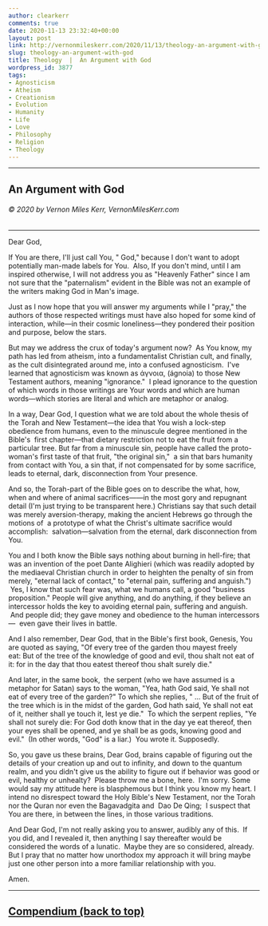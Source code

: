 ```yaml
---
author: clearkerr
comments: true
date: 2020-11-13 23:32:40+00:00
layout: post
link: http://vernonmileskerr.com/2020/11/13/theology-an-argument-with-god/
slug: theology-an-argument-with-god
title: Theology  |  An Argument with God
wordpress_id: 3877
tags:
- Agnosticism
- Atheism
- Creationism
- Evolution
- Humanity
- Life
- Love
- Philosophy
- Religion
- Theology
---
```


* * *





## An Argument with God




###### © 2020 by Vernon Miles Kerr, VernonMilesKerr.com





* * *



Dear God,

If You are there, I'll just call You, " God," because I don't want to adopt potentially man-made labels for You.  Also, If you don't mind, until I am inspired otherwise, I will not address you as "Heavenly Father" since I am not sure that the "paternalism" evident in the Bible was not an example of the writers making God in Man's image.

Just as I now hope that you will answer my arguments while I "pray," the authors of those respected writings must have also hoped for some kind of interaction, while—in their cosmic loneliness—they pondered their position and purpose, below the stars.

But may we address the crux of today's argument now?  As You know, my path has led from atheism, into a fundamentalist Christian cult, and finally, as the cult disintegrated around me, into a confused agnosticism.  I've learned that agnosticism was known as άγνοια, (ágnoia) to those New Testament authors, meaning "ignorance."  I plead ignorance to the question of which words in those writings are Your words and which are human words—which stories are literal and which are metaphor or analog. 

In a way, Dear God, I question what we are told about the whole thesis of the Torah and New Testament—the idea that You wish a lock-step obedience from humans, even to the minuscule degree mentioned in the Bible's  first chapter—that dietary restriction not to eat the fruit from a particular tree. But far from a minuscule sin, people have called the proto-woman's first taste of that fruit, "the original sin,"  a sin that bars humanity from contact with You, a sin that, if not compensated for by some sacrifice, leads to eternal, dark, disconnection from Your presence. 

And so, the Torah-part of the Bible goes on to describe the what, how, when and where of animal sacrifices——in the most gory and repugnant detail (I'm just trying to be transparent here.) Christians say that such detail was merely aversion-therapy, making the ancient Hebrews go through the motions of  a prototype of what the Christ's ultimate sacrifice would accomplish:  salvation—salvation from the eternal, dark disconnection from You. 

You and I both know the Bible says nothing about burning in hell-fire; that was an invention of the poet Dante Alighieri (which was readily adopted by the mediaeval Christian church in order to heighten the penalty of sin from merely, "eternal lack of contact," to "eternal pain, suffering and anguish.")  Yes, I know that such fear was, what we humans call, a good "business proposition." People will give anything, and do anything, if they believe an intercessor holds the key to avoiding eternal pain, suffering and anguish.  And people did; they gave money and obedience to the human intercessors —  even gave their lives in battle.

And I also remember, Dear God, that in the Bible's first book, Genesis, You are quoted as saying, "Of every tree of the garden thou mayest freely eat: But of the tree of the knowledge of good and evil, thou shalt not eat of it: for in the day that thou eatest thereof thou shalt surely die." 

And later, in the same book,  the serpent (who we have assumed is a metaphor for Satan) says to the woman, "Yea, hath God said, Ye shall not eat of every tree of the garden?" To which she replies, " ... But of the fruit of the tree which is in the midst of the garden, God hath said, Ye shall not eat of it, neither shall ye touch it, lest ye die."  To which the serpent replies, "Ye shall not surely die: For God doth know that in the day ye eat thereof, then your eyes shall be opened, and ye shall be as gods, knowing good and evil."  (In other words, "God" is a liar.)  You wrote it. Supposedly.

So, you gave us these brains, Dear God, brains capable of figuring out the details of your creation up and out to infinity, and down to the quantum realm, and you didn't give us the ability to figure out if behavior was good or evil, healthy or unhealty?  Please throw me a bone, here.  I'm sorry. Some would say my attitude here is blasphemous but I think you know my heart. I intend no disrespect toward the Holy Bible's New Testament, nor the Torah nor the Quran nor even the Bagavadgita and  Dao De Qing;  I suspect that You are there, in between the lines, in those various traditions.

And Dear God, I'm not really asking you to answer, audibly any of this.  If you did, and I revealed it, then anything I say thereafter would be considered the words of a lunatic.  Maybe they are so considered, already.  But I pray that no matter how unorthodox my approach it will bring maybe just one other person into a more familiar relationship with you.

Amen.



* * *





## [Compendium (back to top)](https://vernonmileskerr.com/2020/11/15/theology-god-struggles-a-compendium/)

